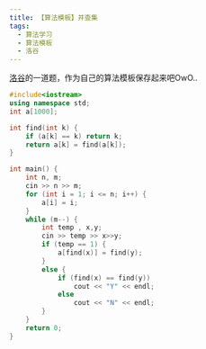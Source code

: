 ```yaml
---
title: 【算法模板】并查集
tags:
  - 算法学习
  - 算法模板
  - 洛谷
---
```


[洛谷](https://www.luogu.com.cn/problem/P3367)的一道题，作为自己的算法模板保存起来吧OwO..

```cpp
#include<iostream>
using namespace std;
int a[1000];

int find(int k) {
	if (a[k] == k) return k;
	return a[k] = find(a[k]);
}

int main() {
	int n, m;
	cin >> n >> m;
	for (int i = 1; i <= n; i++) {
		a[i] = i;
	}
	while (m--) {
		int temp , x,y;
		cin >> temp >> x>>y;
		if (temp == 1) {
			a[find(x)] = find(y);
		}
		else {
			if (find(x) == find(y))
				cout << "Y" << endl;
			else
				cout << "N" << endl;
		}
	}
	return 0;
}
```